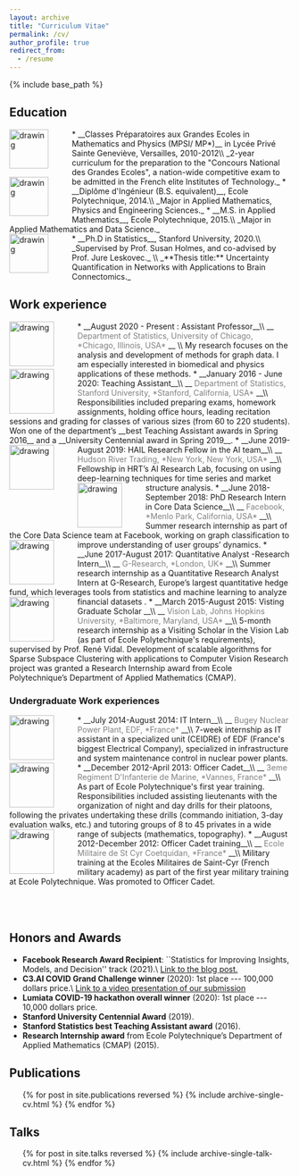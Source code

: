 ```yaml
---
layout: archive
title: "Curriculum Vitae"
permalink: /cv/
author_profile: true
redirect_from:
  - /resume
---
```


{% include base_path %}

## Education 
<img src="{{ site.baseurl }}/images/ginette.jpeg" alt="drawing" width="70" style="float: left; margin-right: 3em;"/>
* __Classes Préparatoires aux Grandes Ecoles in Mathematics and Physics (MPSI/ MP*)__ in Lycée Privé Sainte Geneviève, Versailles, 2010-2012\\
_2-year curriculum for the preparation to the "Concours National des Grandes Ecoles", a nation-wide competitive exam to be admitted in the French elite Institutes of Technology._



<img src="{{ site.baseurl }}/images/x.png" alt="drawing" width="70" style="float: left; margin-right: 3em;"/>
* __Diplôme d'Ingénieur (B.S. equivalent)__, Ecole Polytechnique, 2014.\\
_Major in Applied Mathematics, Physics and Engineering Sciences._ 
* __M.S. in Applied Mathematics__, Ecole Polytechnique, 2015.\\
_Major in Applied Mathematics and Data Science._ 
<br />

<img src="{{ site.baseurl }}/images/stanford.png" alt="drawing" width="70" style="float: left; margin-right: 3em;"/>
* __Ph.D in Statistics__, Stanford University, 2020.\\
_Supervised by Prof. Susan Holmes, and co-advised by Prof. Jure Leskovec._ \\
_**Thesis title:** Uncertainty Quantification in Networks with Applications to Brain Connectomics._ 

<br />

  
  
## Work experience

<img src="{{ site.baseurl }}/images/uchicago.jpeg" alt="drawing" width="80" style="float: left; margin-right: 3em;"/>
* __August 2020 - Present : Assistant Professor__\\
__<span style="color: grey;">   Department of Statistics,  University of Chicago, *Chicago, Illinois, USA* </span>__ \\
My research focuses on the analysis and development of methods for graph data. I am especially interested in biomedical and physics applications of these methods.

<img src="{{ site.baseurl }}/images/stanford.png" alt="drawing" width="80" style="float: left; margin-right: 3em;"/>
* __January 2016 - June 2020: Teaching Assistant__\\
__<span style="color: grey;">   Department of Statistics, Stanford University, *Stanford, California, USA* </span>__\\
Responsibilities included preparing exams, homework assignments, holding office hours, leading recitation sessions and grading for classes of various sizes (from 60 to 220 students). Won one of the department’s __best Teaching Assistant awards in Spring 2016__ and a __University Centennial award in Spring 2019__.


<img src="{{ site.baseurl }}/images/hrt.png" alt="drawing" width="80" style="float: left; margin-right: 3em;"/>
* __June 2019-August 2019: HAIL Research Fellow in the AI team__\\
__<span style="color: grey;">   Hudson River Trading, *New York, New York, USA* </span>__\\
Fellowship in HRT’s AI Research Lab, focusing on using deep-learning techniques for time series and market structure analysis.

<img src="{{ site.baseurl }}/images/fb.png" alt="drawing" width="80" style="float: left; margin-right: 3em;"/>
* __June 2018-September 2018: PhD Research Intern in Core Data Science__\\
__<span style="color: grey;">   Facebook, *Menlo Park, California, USA* </span>__\\
Summer research internship as part of the Core Data Science team at Facebook, working on graph classification to improve understanding of user groups’ dynamics.

<img src="{{ site.baseurl }}/images/gresearch.jpeg" alt="drawing" width="80" style="float: left; margin-right: 3em;"/>
* __June 2017-August 2017: Quantitative Analyst -Research Intern__\\
__<span style="color: grey;">  G-Research, *London, UK* </span>__\\
Summer research internship as a Quantitative Research Analyst Intern at G-Research, Europe’s largest quantitative hedge fund, which leverages tools from statistics and machine learning to analyze financial datasets .

<img src="{{ site.baseurl }}/images/hopkins.jpeg" alt="drawing" width="80" style="float: left; margin-right: 3em;"/>
* __March 2015-August 2015: Visting Graduate Scholar __\\
__<span style="color: grey;">  Vision Lab, Johns Hopkins University, *Baltimore, Maryland, USA* </span>__\\
5-month research internship as a Visiting Scholar in the Vision Lab (as part of Ecole Polytechnique's requirements), supervised by Prof. René Vidal.
Development of scalable algorithms for Sparse Subspace Clustering with applications to Computer Vision Research project was granted a Research Internship award from Ecole Polytechnique’s Department of Applied Mathematics (CMAP).


###  Undergraduate Work experiences
<img src="{{ site.baseurl }}/images/edf.png" alt="drawing" width="80" style="float: left; margin-right: 3em;"/>
* __July 2014-August 2014: IT Intern__\\
__<span style="color: grey;">  Bugey Nuclear Power Plant, EDF, *France* </span>__\\
7-week internship as IT assistant in a specialized unit (CEIDRE) of EDF (France's biggest Electrical Company), specialized in infrastructure and system maintenance control in nuclear power plants.

<img src="{{ site.baseurl }}/images/rima.jpeg" alt="drawing" width="80" style="float: left; margin-right: 3em;"/>
* __December 2012-April 2013: Officer Cadet__\\
__<span style="color: grey;">  3eme Regiment D'Infanterie de Marine, *Vannes, France* </span>__\\
As part of Ecole Polytechnique's first year training.
Responsibilities included assisting lieutenants with the organization of night and day drills for their platoons, following the privates undertaking these drills (commando initiation, 3-day evaluation walks, etc.) and tutoring groups of 8 to 45 privates in a wide range of subjects (mathematics, topography).

<img src="{{ site.baseurl }}/images/x.png" alt="drawing" width="80" style="float: left; margin-right: 3em;"/>
* __August 2012-December 2012: Officer Cadet training__\\
__<span style="color: grey;">  Ecole Militaire de St Cyr Coetquidan, *France* </span>__\\
Military training at the Ecoles Militaires de Saint-Cyr (French military academy) as part of the first year military training at Ecole Polytechnique.
Was promoted to Officer Cadet.
<br />
<br />
<br />
<br />
  
## Honors and Awards

* __Facebook Research Award Recipient__: ``Statistics for Improving Insights, Models, and Decision''  track (2021).\\
[Link to the blog post.](https://research.fb.com/blog/2021/08/announcing-the-winners-of-the-2021-statistics-for-improving-insights-models-and-decisions-request-for-proposals/)
* __C3.AI COVID Grand Challenge winner__ (2020): 1st place --- 100,000 dollars price.\\
[Link to a video presentation of our submission](https://c3.ai/c3-ai-covid-19-grand-challenge/)
* __Lumiata COVID-19 hackathon overall winner__  (2020): 1st place --- 10,000 dollars price.
* __Stanford University Centennial Award__  (2019).
* __Stanford Statistics best Teaching Assistant award__  (2016).
* __Research Internship award__ from Ecole Polytechnique’s Department of Applied Mathematics (CMAP) (2015).
  
  


##  Publications

  <ul>{% for post in site.publications reversed  %}
    {% include archive-single-cv.html %}
  {% endfor %}</ul>
  
## Talks

  <ul>{% for post in site.talks  reversed %}
    {% include archive-single-talk-cv.html %}
  {% endfor %}</ul>
  
  

  

